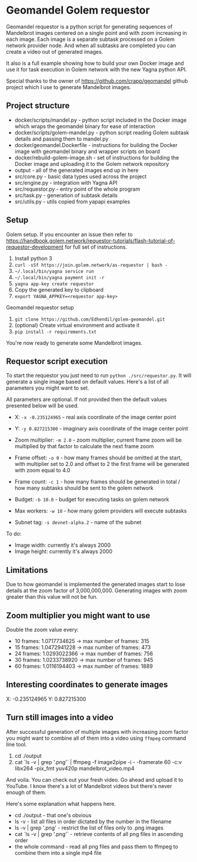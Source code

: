 # Geomandel Golem requestor

Geomandel requestor is a python script for generating sequences of Mandelbrot images centered on a single point and with zoom increasing in each image.
Each image is a separate subtask processed on a Golem network provider node. And when all subtasks are completed you can create a video out of generated images.

It also is a full example showing how to build your own Docker image and use it for task execution in Golem network with the new Yagna python API.

Special thanks to the owner of https://github.com/crapp/geomandel github project which I use to generate Mandelbrot images.

## Project structure

* docker/scripts/mandel.py - python script included in the Docker image which wraps the geomandel binary for ease of interaction
* docker/scripts/golem-mandel.py - python script reading Golem subtask details and passing them to mandel.py
* docker/geomandel.Dockerfile - instructions for building the Docker image with geomandel binary and wrapper scripts on board
* docker/rebuild-golem-image.sh - set of instructions for building the Docker image and uploading it to the Golem network repository
* output - all of the generated images end up in here
* src/core.py - basic data types used across the project
* src/engine.py - integration with Yagna API
* src/requestor.py - entry point of the whole program
* src/task.py - generation of subtask details
* src/utils.py - utils copied from yapapi examples

## Setup

Golem setup. If you encounter an issue then refer to https://handbook.golem.network/requestor-tutorials/flash-tutorial-of-requestor-development for full set of instructions.

1. Install python 3
1. `curl -sSf https://join.golem.network/as-requestor | bash -`
2. `~/.local/bin/yagna service run`
3. `~/.local/bin/yagna payment init -r`
4. `yagna app-key create requestor`
5. Copy the generated key to clipboard
6. `export YAGNA_APPKEY=<requestor app-key>`

Geomandel requestor setup

1. `git clone https://github.com/Edhendil/golem-geomandel.git`
2. (optional) Create virtual environment and activate it
3. `pip install -r requirements.txt`

You're now ready to generate some Mandelbrot images.

## Requestor script execution

To start the requestor you just need to run `python ./src/requestor.py`. It will generate a single image based on default values. Here's a list of all parameters you might want to set.

All parameters are optional. If not provided then the default values presented below will be used.

* X: `-x -0.235124965` - real axis coordinate of the image center point
* Y: `-y 0.827215300` - imaginary axis coordinate of the image center point
* Zoom multiplier: `-m 2.0` - zoom multiplier, current frame zoom will be multiplied by that factor to calculate the next frame zoom
* Frame offset: `-o 0` - how many frames should be omitted at the start, with multiplier set to 2.0 and offset to 2 the first frame will be generated with zoom equal to 4.0
* Frame count: `-c 1` - how many frames should be generated in total / how many subtasks should be sent to the golem network

* Budget: `-b 10.0` - budget for executing tasks on golem network
* Max workers: `-w 10` - how many golem providers will execute subtasks
* Subnet tag: `-s devnet-alpha.2` - name of the subnet

To do:
* Image width: currently it's always 2000 
* Image height: currently it's always 2000 

## Limitations

Due to how geomandel is implemented the generated images start to lose details at the zoom factor of 3,000,000,000. Generating images with zoom greater than this value will not be fun.

## Zoom multiplier you might want to use

Double the zoom value every:

* 10 frames: 1.0717734625 -> max number of frames: 315
* 15 frames: 1.0472941228 -> max number of frames: 473
* 24 frames: 1.0293022366 -> max number of frames: 756
* 30 frames: 1.0233738920 -> max number of frames: 945
* 60 frames: 1.0116194403 -> max number of frames: 1889

## Interesting coordinates to generate images

X: -0.235124965
Y:  0.827215300

## Turn still images into a video

After successful generation of multiple images with increasing zoom factor you might want to combine all of them into a video using `ffmpeg` command line tool.

1. cd ./output
2. cat \`ls -v | grep '\.png'\` | ffmpeg -f image2pipe -i - -framerate 60 -c:v libx264 -pix_fmt yuv420p mandelbrot_video.mp4

And voila. You can check out your fresh video. Go ahead and upload it to YouTube. I know there's a lot of Mandelbrot videos but there's never enough of them.

Here's some explanation what happens here.

* cd ./output - that one's obvious
* ls -v - list all files in order dictated by the number in the filename
* ls -v | grep '\.png' - restrict the list of files only to .png images
* cat \`ls -v | grep '\.png'\` - retrieve contents of all png files in ascending order
* the whole command - read all png files and pass them to ffmpeg to combine them into a single mp4 file


